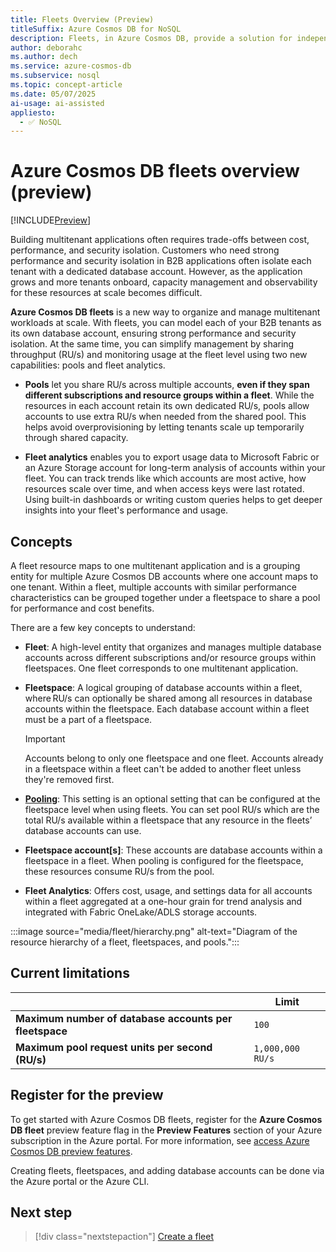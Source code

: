 ```yaml
---
title: Fleets Overview (Preview)
titleSuffix: Azure Cosmos DB for NoSQL
description: Fleets, in Azure Cosmos DB, provide a solution for independent software vendor (ISV) customers to manage multitenant applications effectively, balancing cost, performance, and security.
author: deborahc
ms.author: dech
ms.service: azure-cosmos-db
ms.subservice: nosql
ms.topic: concept-article
ms.date: 05/07/2025
ai-usage: ai-assisted
appliesto:
  - ✅ NoSQL
---
```


# Azure Cosmos DB fleets overview (preview)

[!INCLUDE[Preview](includes/notice-preview.md)]

Building multitenant applications often requires trade-offs between cost, performance, and security isolation. Customers who need strong performance and security isolation in B2B applications often isolate each tenant with a dedicated database account. However, as the application grows and more tenants onboard, capacity management and observability for these resources at scale becomes difficult.

**Azure Cosmos DB fleets** is a new way to organize and manage multitenant workloads at scale. With fleets, you can model each of your B2B tenants as its own database account, ensuring strong performance and security isolation. At the same time, you can simplify management by sharing throughput (RU/s) and monitoring usage at the fleet level using two new capabilities: pools and fleet analytics.

- **Pools** let you share RU/s across multiple accounts, **even if they span different subscriptions and resource groups within a fleet**. While the resources in each account retain its own dedicated RU/s, pools allow accounts to use extra RU/s when needed from the shared pool. This helps avoid overprovisioning by letting tenants scale up temporarily through shared capacity. 

- **Fleet analytics** enables you to export usage data to Microsoft Fabric or an Azure Storage account for long-term analysis of accounts within your fleet. You can track trends like which accounts are most active, how resources scale over time, and when access keys were last rotated. Using built-in dashboards or writing custom queries helps to get deeper insights into your fleet's performance and usage.

## Concepts

A fleet resource maps to one multitenant application and is a grouping entity for multiple Azure Cosmos DB accounts where one account maps to one tenant. Within a fleet, multiple accounts with similar performance characteristics can be grouped together under a fleetspace to share a pool for performance and cost benefits. 

There are a few key concepts to understand: 

- **Fleet**: A high-level entity that organizes and manages multiple database accounts across different subscriptions and/or resource groups within fleetspaces. One fleet corresponds to one multitenant application. 

- **Fleetspace**: A logical grouping of database accounts within a fleet, where RU/s can optionally be shared among all resources in database accounts within the fleetspace​. Each database account within a fleet must be a part of a fleetspace. 

    > [!IMPORTANT]
    > Accounts belong to only one fleetspace and one fleet. Accounts already in a fleetspace within a fleet can't be added to another fleet unless they're removed first.

- **[Pooling](fleet-pools.md)**: This setting is an optional setting that can be configured at the fleetspace level when using fleets. You can set pool RU/s which are the total RU/s available within a fleetspace that any resource in the fleets’ database accounts can use.  

- **Fleetspace account\[s\]**: These accounts are database accounts within a fleetspace in a fleet. When pooling is configured for the fleetspace, these resources consume RU/s from the pool.

- **Fleet Analytics**: Offers cost, usage, and settings data for all accounts within a fleet aggregated at a one-hour grain for trend analysis and integrated with Fabric OneLake/ADLS storage accounts.

:::image source="media/fleet/hierarchy.png" alt-text="Diagram of the resource hierarchy of a fleet, fleetspaces, and pools.":::

## Current limitations

| | Limit |
| --- | --- |
| **Maximum number of database accounts per fleetspace** | `100` |
| **Maximum pool request units per second (RU/s)** | `1,000,000 RU/s` |

## Register for the preview

To get started with Azure Cosmos DB fleets, register for the **Azure Cosmos DB fleet** preview feature flag in the **Preview Features** section of your Azure subscription in the Azure portal. For more information, see [access Azure Cosmos DB preview features](../access-previews.md).

Creating fleets, fleetspaces, and adding database accounts can be done via the Azure portal or the Azure CLI.

## Next step

> [!div class="nextstepaction"]
> [Create a fleet](how-to-create-fleet.md)
